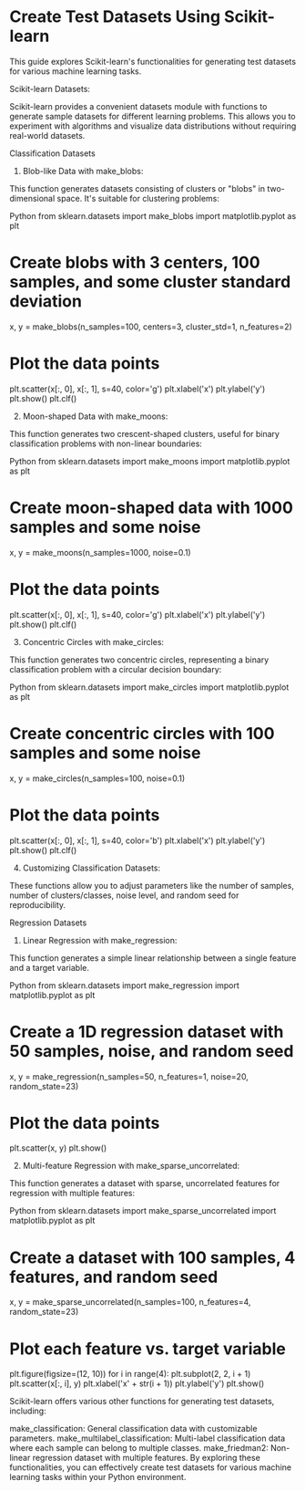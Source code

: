 # Create Test Datasets Using Scikit-learn
This guide explores Scikit-learn's functionalities for generating test datasets for various machine learning tasks.

Scikit-learn Datasets:

Scikit-learn provides a convenient datasets module with functions to generate sample datasets for different learning problems. This allows you to experiment with algorithms and visualize data distributions without requiring real-world datasets.

Classification Datasets
1. Blob-like Data with make_blobs:

This function generates datasets consisting of clusters or "blobs" in two-dimensional space. It's suitable for clustering problems:

Python
from sklearn.datasets import make_blobs
import matplotlib.pyplot as plt

# Create blobs with 3 centers, 100 samples, and some cluster standard deviation
x, y = make_blobs(n_samples=100, centers=3, cluster_std=1, n_features=2)

# Plot the data points
plt.scatter(x[:, 0], x[:, 1], s=40, color='g')
plt.xlabel('x')
plt.ylabel('y')
plt.show()
plt.clf()


2. Moon-shaped Data with make_moons:

This function generates two crescent-shaped clusters, useful for binary classification problems with non-linear boundaries:

Python
from sklearn.datasets import make_moons
import matplotlib.pyplot as plt

# Create moon-shaped data with 1000 samples and some noise
x, y = make_moons(n_samples=1000, noise=0.1)

# Plot the data points
plt.scatter(x[:, 0], x[:, 1], s=40, color='g')
plt.xlabel('x')
plt.ylabel('y')
plt.show()
plt.clf()


3. Concentric Circles with make_circles:

This function generates two concentric circles, representing a binary classification problem with a circular decision boundary:

Python
from sklearn.datasets import make_circles
import matplotlib.pyplot as plt

# Create concentric circles with 100 samples and some noise
x, y = make_circles(n_samples=100, noise=0.1)

# Plot the data points
plt.scatter(x[:, 0], x[:, 1], s=40, color='b')
plt.xlabel('x')
plt.ylabel('y')
plt.show()
plt.clf()


4. Customizing Classification Datasets:

These functions allow you to adjust parameters like the number of samples, number of clusters/classes, noise level, and random seed for reproducibility.

Regression Datasets
1. Linear Regression with make_regression:

This function generates a simple linear relationship between a single feature and a target variable.

Python
from sklearn.datasets import make_regression
import matplotlib.pyplot as plt

# Create a 1D regression dataset with 50 samples, noise, and random seed
x, y = make_regression(n_samples=50, n_features=1, noise=20, random_state=23)

# Plot the data points
plt.scatter(x, y)
plt.show()


2. Multi-feature Regression with make_sparse_uncorrelated:

This function generates a dataset with sparse, uncorrelated features for regression with multiple features:

Python
from sklearn.datasets import make_sparse_uncorrelated
import matplotlib.pyplot as plt

# Create a dataset with 100 samples, 4 features, and random seed
x, y = make_sparse_uncorrelated(n_samples=100, n_features=4, random_state=23)

# Plot each feature vs. target variable
plt.figure(figsize=(12, 10))
for i in range(4):
    plt.subplot(2, 2, i + 1)
    plt.scatter(x[:, i], y)
    plt.xlabel('x' + str(i + 1))
    plt.ylabel('y')
plt.show()   



Scikit-learn offers various other functions for generating test datasets, including:

make_classification: General classification data with customizable parameters.
make_multilabel_classification: Multi-label classification data where each sample can belong to multiple classes.
make_friedman2: Non-linear regression dataset with multiple features.
By exploring these functionalities, you can effectively create test datasets for various machine learning tasks within your Python environment.
